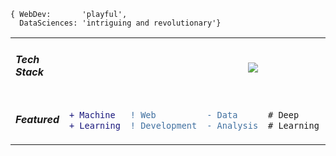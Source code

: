     { WebDev:       'playful', 
      DataSciences: 'intriguing and revolutionary'}
  
<table align="center">
<tr padding="0px">
  <td>
    <h5>Tech Stack</h5>
  </td>
  <td colspan="5" align="center">
<img src="https://user-images.githubusercontent.com/62377713/128511266-dc96ca65-c9bc-433c-81a4-4810d07ad1ff.png"/>

  </td>
</tr>
<tr>
  <td><h5>Featured<h5></td>
<td>

```diff 
+ Machine 
+ Learning
```
  
</td>
<td>

```diff
! Web
! Development
```

</td>
 <td>
  
```diff
- Data 
- Analysis
```
</td>
 <td>
  
```diff
# Deep
# Learning
```
</td>
<td>
  
```diff
@@Coding Challenges@@
@@ Algorithms @@
```
</td>
</tr>
</table>
